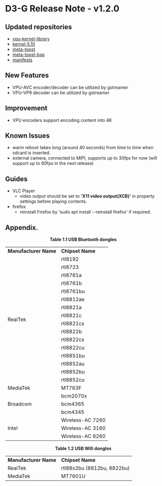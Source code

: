 # D3-G Release Note - v1.2.0

## Updated repositories
- [vpu-kernel-library](https://github.com/topst-development/vpu-kernel-library/tree/release/1.2.0-r01)
- [kernel-5.10](https://github.com/topst-development/kernel-5.10/tree/release/d3/1.2.0)
- [meta-topst](https://github.com/topst-development/meta-topst/tree/release/1.2.0)
- [meta-topst-bsp](https://github.com/topst-development/meta-topst-bsp/tree/release/1.2.0)
- [manifests](https://github.com/topst-development/manifests/tree/release/1.2.0)

## New Features
- VPU-AVC encoder/decoder can be utilized by gstreamer
- VPU-VP9 decoder can be utilized by gstreamer

## Improvement
- VPU encoders support encoding content into 4K


## Known Issues
- warm reboot takes long (around 40 seconds) from time to time when sdcard is inserted.
- external camera, connected to MIPI, supports up to 30fps for now (will support up to 60fps in the next release)

## Guides
- VLC Player
    - video output should be set to **'X11 video output(XCB)'** in property settings before playing contents.
- firefox
	- reinstall Firefox by 'sudo apt install --reinstall firefox' if required.

## Appendix.
<p align="center"><strong>Table 1.1 USB Bluetooth dongles</strong></p>
<div align="center">
	<table>
	  <tr>
	    <td><strong>Manufacturer Name</strong></td>
	    <td><strong>Chipset Name</strong></td>
	  </tr>
	  <tr>
	    <td rowspan="16">RealTek</td>
        <td>rtl8192</td>
	  </tr>
	  <tr>
	    <td>rtl8723</td>
	  </tr>
      <tr>
	    <td>rtl8761a</td>
	  </tr>
      <tr>
	    <td>rtl8761b</td>
	  </tr>
      <tr>
	    <td>rtl8761bu</td>
	  </tr>
      <tr>
	    <td>rtl8812ae</td>
	  </tr>
      <tr>
	    <td>rtl8821a</td>
	  </tr>
      <tr>
	    <td>rtl8821c</td>
	  </tr>
      <tr>
	    <td>rtl8821cs</td>
	  </tr>
      <tr>
	    <td>rtl8822b</td>
	  </tr>
      <tr>
	    <td>rtl8822cs</td>
	  </tr>
      <tr>
	    <td>rtl8822cu</td>
	  </tr>
      <tr>
	    <td>rtl8851bu</td>
	  </tr>
      <tr>
	    <td>rtl8852au</td>
	  </tr>
      <tr>
	    <td>rtl8852bu</td>
	  </tr>
      <tr>
	    <td>rtl8852cu</td>
	  </tr>
      <tr>
        <td>MediaTek</td>
        <td>MT763F</td>
      </tr>
      <tr>
        <td rowspan="3">Broadcom</td>
        <td>bcm2070x</td>
      </tr>
      <tr>
	    <td>bcm4365</td>
	  </tr>
      <tr>
	    <td>bcm4345</td>
	  </tr>
      <tr>
        <td rowspan="3">Intel</td>
        <td>Wireless-AC 7260</td>
      </tr>
      <tr>
	    <td>Wireless-AC 3160</td>
	  </tr>
      <tr>
	    <td>Wireless-AC 8260</td>
	  </tr>
    </table>
</div>  


<p align="center"><strong>Table 1.2 USB Wifi dongles</strong></p>
<div align="center">
	<table>
	  <tr>
	    <td><strong>Manufacturer Name</strong></td>
	    <td><strong>Chipset Name</strong></td>
	  </tr>
	  <tr>
	    <td>RealTek</td>
        <td>rtl88x2bu (8812bu, 8822bu)</td>
	  </tr>
	  <tr>
	    <td>MediaTek</td>
        <td>MT7601U</td>
	  </tr>
    </table>
</div>
